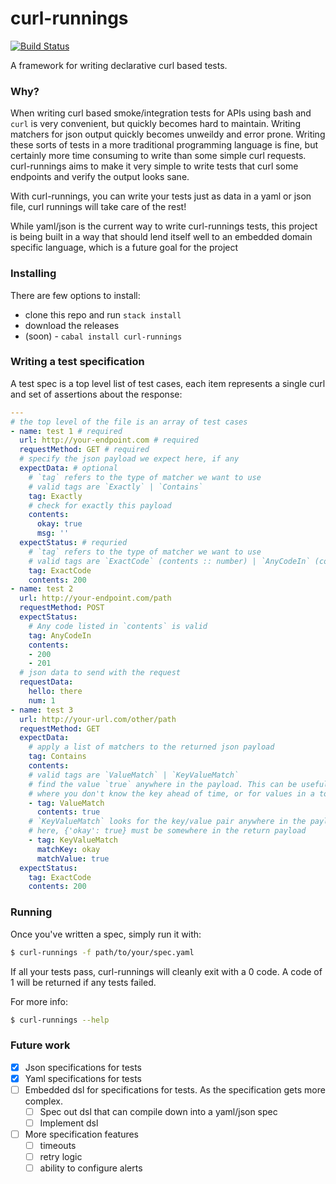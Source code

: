 # curl-runnings

[![Build Status](https://travis-ci.org/aviaviavi/curl-runnings.svg?branch=master)](https://travis-ci.org/aviaviavi/curl-runnings)

A framework for writing declarative curl based tests.

### Why?

When writing curl based smoke/integration tests for APIs using bash and `curl`
is very convenient, but quickly becomes hard to maintain. Writing matchers for
json output quickly becomes unweildy and error prone. Writing these sorts of
tests in a more traditional programming language is fine, but certainly more
time consuming to write than some simple curl requests. curl-runnings aims to
make it very simple to write tests that curl some endpoints and verify the
output looks sane.

With curl-runnings, you can write your tests just as data in a yaml or json file,
curl runnings will take care of the rest!

While yaml/json is the current way to write curl-runnings tests, this project is
being built in a way that should lend itself well to an embedded domain specific
language, which is a future goal for the project

### Installing

There are few options to install:

- clone this repo and run `stack install`
- download the releases 
- (soon) - `cabal install curl-runnings`

### Writing a test specification

A test spec is a top level list of test cases, each item represents a single curl and set of assertions about the response:

```yaml
---
# the top level of the file is an array of test cases
- name: test 1 # required
  url: http://your-endpoint.com # required
  requestMethod: GET # required
  # specify the json payload we expect here, if any
  expectData: # optional
    # `tag` refers to the type of matcher we want to use
    # valid tags are `Exactly` | `Contains`
    tag: Exactly
    # check for exactly this payload
    contents:
      okay: true
      msg: ''
  expectStatus: # requried
    # `tag` refers to the type of matcher we want to use
    # valid tags are `ExactCode` (contents :: number) | `AnyCodeIn` (contents :: [number])
    tag: ExactCode
    contents: 200
- name: test 2
  url: http://your-endpoint.com/path
  requestMethod: POST
  expectStatus:
    # Any code listed in `contents` is valid
    tag: AnyCodeIn
    contents:
    - 200
    - 201
  # json data to send with the request
  requestData:
    hello: there
    num: 1
- name: test 3
  url: http://your-url.com/other/path
  requestMethod: GET
  expectData:
    # apply a list of matchers to the returned json payload
    tag: Contains
    contents:
    # valid tags are `ValueMatch` | `KeyValueMatch`
    # find the value `true` anywhere in the payload. This can be useful for matching against values 
    # where you don't know the key ahead of time, or for values in a top level array.
    - tag: ValueMatch
      contents: true
    # `KeyValueMatch` looks for the key/value pair anywhere in the payload
    # here, {'okay': true} must be somewhere in the return payload
    - tag: KeyValueMatch
      matchKey: okay
      matchValue: true
  expectStatus:
    tag: ExactCode
    contents: 200
```

### Running

Once you've written a spec, simply run it with:

```bash
$ curl-runnings -f path/to/your/spec.yaml
```

If all your tests pass, curl-runnings will cleanly exit with a 0 code. A code of
1 will be returned if any tests failed.

For more info:

```bash
$ curl-runnings --help
```


### Future work

- [x] Json specifications for tests
- [x] Yaml specifications for tests
- [ ] Embedded dsl for specifications for tests. As the specification gets more complex.
  - [ ] Spec out dsl that can compile down into a yaml/json spec
  - [ ] Implement dsl
- [ ] More specification features
  - [ ] timeouts
  - [ ] retry logic
  - [ ] ability to configure alerts
